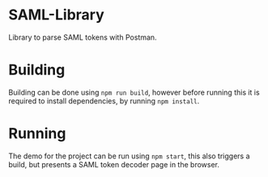SAML-Library
============

Library to parse SAML tokens with Postman.

# Building
Building can be done using `npm run build`, however before running this it
is required to install dependencies, by running `npm install`.

# Running
The demo for the project can be run using `npm start`, this also triggers a
build, but presents a SAML token decoder page in the browser.
